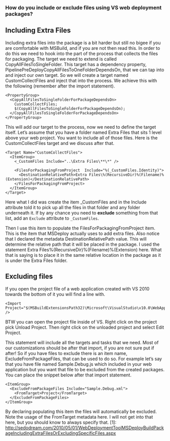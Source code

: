 <article class="docItem">
<article class="pageCenter">

# How do you include or exclude files using VS web deployment packages?

## Including Extra Files

Including extra files into the package is a bit harder but still no bigee if you are comfortable with MSBuild, and if you are not then read this.  In order to do this we need to hook into the part of the process that collects the files for packaging. The target we need to extend is called CopyAllFilesToSingleFolder. This target has a dependency property, PipelinePreDeployCopyAllFilesToOneFolderDependsOn, that we can tap into and inject our own target. So we will create a target named CustomCollectFiles and inject that into the process. We achieve this with the following (remember after the import statement).

    <PropertyGroup>
      <CopyAllFilesToSingleFolderForPackageDependsOn>
        CustomCollectFiles;
        $(CopyAllFilesToSingleFolderForPackageDependsOn);
      </CopyAllFilesToSingleFolderForPackageDependsOn>
    </PropertyGroup>

This will add our target to the process, now we need to define the target itself. Let’s assume that you have a folder named Extra Files that sits 1 level above your web project. You want to include all of those files. Here is the CustomCollectFiles target and we discuss after that.

    <Target Name="CustomCollectFiles">
      <ItemGroup>
        <_CustomFiles Include="..\Extra Files\**\*" />
    
        <FilesForPackagingFromProject  Include="%(_CustomFiles.Identity)">
          <DestinationRelativePath>Extra Files\%(RecursiveDir)%(Filename)%(Extension)</DestinationRelativePath>
        </FilesForPackagingFromProject>
      </ItemGroup>
    </Target>

Here what I did was create the item _CustomFiles and in the Include attribute told it to pick up all the files in that folder and any folder underneath it. If by any chance you need to <b>exclude</b> something from that list, add an `Exclude` attribute to `_CustomFiles`.

Then I use this item to populate the FilesForPackagingFromProject item. This is the item that MSDeploy actually uses to add extra files. Also notice that I declared the metadata DestinationRelativePath value. This will determine the relative path that it will be placed in the package. I used the statement Extra Files%(RecursiveDir)%(Filename)%(Extension) here. What that is saying is to place it in the same relative location in the package as it is under the Extra Files folder.

## Excluding files

If you open the project file of a web application created with VS 2010 towards the bottom of it you will find a line with.

    <Import Project="$(MSBuildExtensionsPath32)\Microsoft\VisualStudio\v10.0\WebApplications\Microsoft.WebApplication.targets" />

BTW you can open the project file inside of VS. Right click on the project pick Unload Project. Then right click on the unloaded project and select Edit Project.

This statement will include all the targets and tasks that we need. Most of our customizations should be after that import, if you are not sure put if after! So if you have files to exclude there is an item name, ExcludeFromPackageFiles, that can be used to do so. For example let’s say that you have file named Sample.Debug.js which included in your web application but you want that file to be excluded from the created packages. You can place the snippet below after that import statement.

    <ItemGroup>
      <ExcludeFromPackageFiles Include="Sample.Debug.xml">
        <FromTarget>Project</FromTarget>
      </ExcludeFromPackageFiles>
    </ItemGroup>

By declaring populating this item the files will automatically be excluded. Note the usage of the FromTarget metadata here. I will not get into that here, but you should know to always specify that.
  [1]: http://sedodream.com/2010/05/01/WebDeploymentToolMSDeployBuildPackageIncludingExtraFilesOrExcludingSpecificFiles.aspx

</article>
</article>